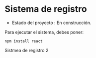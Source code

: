<h1>Sistema de registro</h1>

- Estado del proyecto : En construcción.

Para ejecutar el sistema, debes poner:

`npm install react`

Sistmea de registro 2
